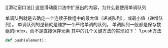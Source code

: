 [[滑动窗口法]]
这是滑动窗口法中扩展出的内容，为什么要使用单调队列

单调队列就是去确定一个连续子数组中的最大值（递减队列），或最小值（递增队列）。
单调队列的逻辑就是维护一个严格单调的队列。
单调队列一般都是保存数组的index，而不是直接保存元素
其中的几个关键方法的实现如下：
1.push方法
```python
def push(element):
	
```